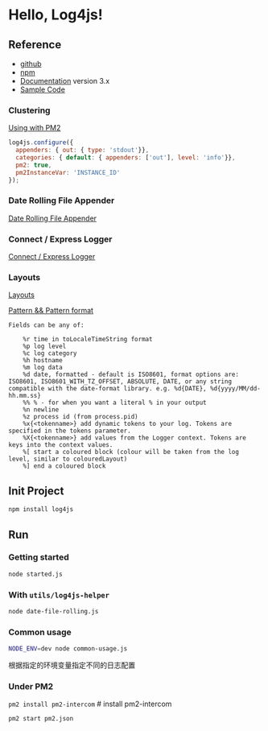 # Hello, Log4js!

## Reference

- [github](https://github.com/log4js-node/log4js-node)
- [npm](https://www.npmjs.com/package/log4js)
- [Documentation](https://log4js-node.github.io/log4js-node/) version 3.x
- [Sample Code](https://github.com/log4js-node/log4js-node/tree/master/examples)

### Clustering

[Using with PM2](https://log4js-node.github.io/log4js-node/clustering.html#im-using-pm2-but-im-not-getting-any-logs)

```javascript
log4js.configure({
  appenders: { out: { type: 'stdout'}},
  categories: { default: { appenders: ['out'], level: 'info'}},
  pm2: true,
  pm2InstanceVar: 'INSTANCE_ID'
});
```

### Date Rolling File Appender

[Date Rolling File Appender](https://log4js-node.github.io/log4js-node/dateFile.html)

### Connect / Express Logger

[Connect / Express Logger](https://log4js-node.github.io/log4js-node/connect-logger.html)

### Layouts

[Layouts](https://log4js-node.github.io/log4js-node/layouts.html)

[Pattern && Pattern format](https://log4js-node.github.io/log4js-node/layouts.html#pattern)

```
Fields can be any of:

    %r time in toLocaleTimeString format
    %p log level
    %c log category
    %h hostname
    %m log data
    %d date, formatted - default is ISO8601, format options are: ISO8601, ISO8601_WITH_TZ_OFFSET, ABSOLUTE, DATE, or any string compatible with the date-format library. e.g. %d{DATE}, %d{yyyy/MM/dd-hh.mm.ss}
    %% % - for when you want a literal % in your output
    %n newline
    %z process id (from process.pid)
    %x{<tokenname>} add dynamic tokens to your log. Tokens are specified in the tokens parameter.
    %X{<tokenname>} add values from the Logger context. Tokens are keys into the context values.
    %[ start a coloured block (colour will be taken from the log level, similar to colouredLayout)
    %] end a coloured block
```

## Init Project

```bash
npm install log4js
```

## Run

### Getting started

```bash
node started.js
```

### With `utils/log4js-helper`

```bash
node date-file-rolling.js
```

### Common usage

```bash
NODE_ENV=dev node common-usage.js
```

根据指定的环境变量指定不同的日志配置

### Under PM2

`pm2 install pm2-intercom` # install pm2-intercom

```bash
pm2 start pm2.json
```